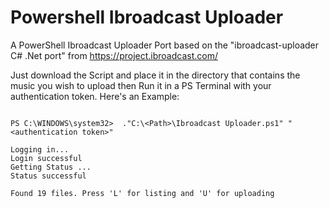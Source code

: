 # Powershell Ibroadcast Uploader
A PowerShell Ibroadcast Uploader Port based on the "ibroadcast-uploader C# .Net port" from https://project.ibroadcast.com/

Just download the Script and place it in the directory that contains the music you wish to upload then Run it in a PS Terminal with your authentication token. Here's an Example:

```

PS C:\WINDOWS\system32>  ."C:\<Path>\Ibroadcast Uploader.ps1" "<authentication token>"

Logging in...
Login successful
Getting Status ...
Status successful

Found 19 files. Press 'L' for listing and 'U' for uploading

```
